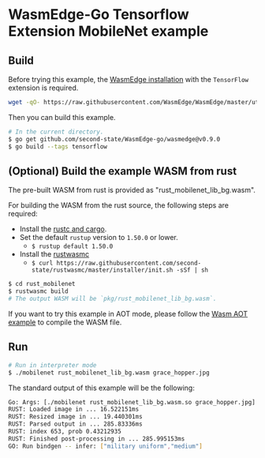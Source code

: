 # WasmEdge-Go Tensorflow Extension MobileNet example

## Build

Before trying this example, the [WasmEdge installation](https://github.com/WasmEdge/WasmEdge/blob/master/docs/install.md) with the `TensorFlow` extension is required.

```bash
wget -qO- https://raw.githubusercontent.com/WasmEdge/WasmEdge/master/utils/install.sh | bash -s -- -e tf -v 0.9.0
```

Then you can build this example.

```bash
# In the current directory.
$ go get github.com/second-state/WasmEdge-go/wasmedge@v0.9.0
$ go build --tags tensorflow
```

## (Optional) Build the example WASM from rust

The pre-built WASM from rust is provided as "rust_mobilenet_lib_bg.wasm".

For building the WASM from the rust source, the following steps are required:

* Install the [rustc and cargo](https://www.rust-lang.org/tools/install).
* Set the default `rustup` version to `1.50.0` or lower.
  * `$ rustup default 1.50.0`
* Install the [rustwasmc](https://github.com/second-state/rustwasmc)
  * `$ curl https://raw.githubusercontent.com/second-state/rustwasmc/master/installer/init.sh -sSf | sh`

```bash
$ cd rust_mobilenet
$ rustwasmc build
# The output WASM will be `pkg/rust_mobilenet_lib_bg.wasm`.
```

If you want to try this example in AOT mode, please follow the [Wasm AOT example](https://github.com/second-state/WasmEdge-go-examples/tree/master/go_WasmAOT) to compile the WASM file.

## Run

```bash
# Run in interpreter mode
$ ./mobilenet rust_mobilenet_lib_bg.wasm grace_hopper.jpg
```

The standard output of this example will be the following:

```bash
Go: Args: [./mobilenet rust_mobilenet_lib_bg.wasm.so grace_hopper.jpg]
RUST: Loaded image in ... 16.522151ms
RUST: Resized image in ... 19.440301ms
RUST: Parsed output in ... 285.83336ms
RUST: index 653, prob 0.43212935
RUST: Finished post-processing in ... 285.995153ms
GO: Run bindgen -- infer: ["military uniform","medium"]
```
